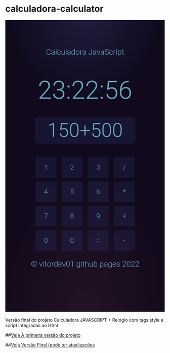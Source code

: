 # calculadora-calculator
![App Ideas Image](./calculadora.jpg)

Versão final do projeto Calculadora JAVASCRIPT + Relógio com tags style e script integradas ao Html

##[Veja A primeira versão do projeto](https://vitordev01.github.io/Calculadora-Relogio/)

##[Veja Versão Final (pode ter atualizações](https://vitordev01.github.io/calculadora-calculator/)
